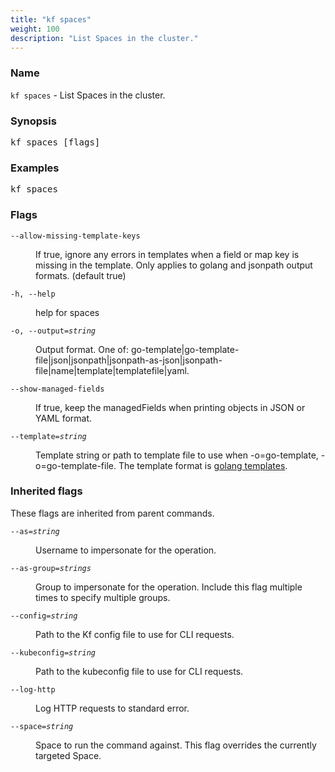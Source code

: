 ```yaml
---
title: "kf spaces"
weight: 100
description: "List Spaces in the cluster."
---
```

### Name

<code translate="no">kf spaces</code> - List Spaces in the cluster.

### Synopsis

<pre translate="no">kf spaces [flags]</pre>

### Examples

<pre translate="no">
kf spaces</pre>

### Flags

<dl>
<dt><code translate="no">--allow-missing-template-keys</code></dt>
<dd><p>If true, ignore any errors in templates when a field or map key is missing in the template. Only applies to golang and jsonpath output formats. (default true)</p>
</dd>
<dt><code translate="no">-h, --help</code></dt>
<dd><p>help for spaces</p>
</dd>
<dt><code translate="no">-o, --output=<var translate="no">string</var></code></dt>
<dd><p>Output format. One of: go-template|go-template-file|json|jsonpath|jsonpath-as-json|jsonpath-file|name|template|templatefile|yaml.</p>
</dd>
<dt><code translate="no">--show-managed-fields</code></dt>
<dd><p>If true, keep the managedFields when printing objects in JSON or YAML format.</p>
</dd>
<dt><code translate="no">--template=<var translate="no">string</var></code></dt>
<dd><p>Template string or path to template file to use when -o=go-template, -o=go-template-file. The template format is <a href="http://golang.org/pkg/text/template/#pkg-overview">golang templates</a>.</p>
</dd>
</dl>


### Inherited flags

These flags are inherited from parent commands.

<dl>
<dt><code translate="no">--as=<var translate="no">string</var></code></dt>
<dd><p>Username to impersonate for the operation.</p>
</dd>
<dt><code translate="no">--as-group=<var translate="no">strings</var></code></dt>
<dd><p>Group to impersonate for the operation. Include this flag multiple times to specify multiple groups.</p>
</dd>
<dt><code translate="no">--config=<var translate="no">string</var></code></dt>
<dd><p>Path to the Kf config file to use for CLI requests.</p>
</dd>
<dt><code translate="no">--kubeconfig=<var translate="no">string</var></code></dt>
<dd><p>Path to the kubeconfig file to use for CLI requests.</p>
</dd>
<dt><code translate="no">--log-http</code></dt>
<dd><p>Log HTTP requests to standard error.</p>
</dd>
<dt><code translate="no">--space=<var translate="no">string</var></code></dt>
<dd><p>Space to run the command against. This flag overrides the currently targeted Space.</p>
</dd>
</dl>


